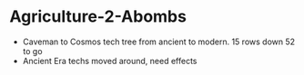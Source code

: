 # Agriculture-2-Abombs
- Caveman to Cosmos tech tree from ancient to modern. 15 rows down 52 to go
- Ancient Era techs moved around, need effects
